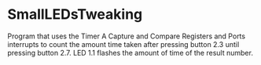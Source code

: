 # SmallLEDsTweaking
Program that uses the Timer A Capture and Compare Registers and Ports interrupts to count the amount time taken after pressing button 2.3 until pressing button 2.7. LED 1.1 flashes the amount of time of the result number. 

